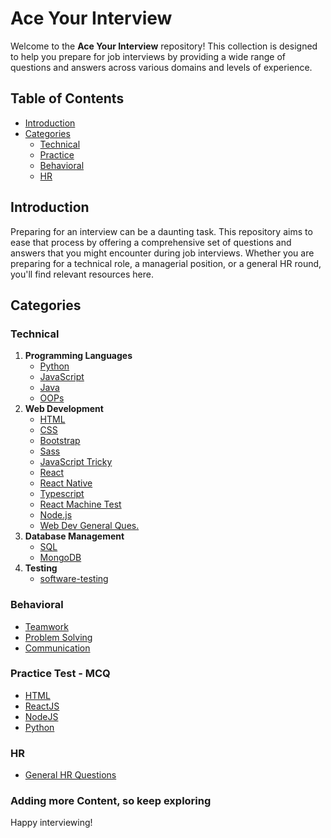 # Ace Your Interview

Welcome to the **Ace Your Interview** repository! This collection is designed to help you prepare for job interviews by providing a wide range of questions and answers across various domains and levels of experience.

## Table of Contents

- [Introduction](#introduction)
- [Categories](#categories)
  - [Technical](#technical)
  - [Practice](#practice-test---mcq)
  - [Behavioral](#behavioral)
  - [HR](#hr)
  <!-- - [Contributing](#contributing) -->

## Introduction

Preparing for an interview can be a daunting task. This repository aims to ease that process by offering a comprehensive set of questions and answers that you might encounter during job interviews. Whether you are preparing for a technical role, a managerial position, or a general HR round, you'll find relevant resources here.

## Categories

### Technical

1. **Programming Languages**
   - [Python](questions/technical/programming_languages/python/python.md)
   - [JavaScript](questions/technical/programming_languages/javascript)
   - [Java](questions/technical/programming_languages/java/java.md)
   - [OOPs](questions/technical/programming_languages/python/opps.md)
2. **Web Development**
   - [HTML](questions/technical/web_development/html.md)
   - [CSS](questions/technical/web_development/css.md)
   - [Bootstrap](questions/technical/web_development/bootstrap_interview.md)
   - [Sass](questions/technical/web_development/sass_interview_question.md)
   - [JavaScript Tricky](questions/technical/web_development/javascript_tricky_questions.md)
   - [React](questions/technical/web_development/react.md)
   - [React Native](questions/technical/web_development/react_native_question.md)
   - [Typescript](questions/technical/web_development/typescript_interview_question.md)
   - [React Machine Test](questions/technical/web_development/react_machine_test.md)
   - [Node.js](questions/technical/web_development/nodejs.md)
   - [Web Dev General Ques.](questions/technical/web_development/web_dev_general_interview_question.md)
3. **Database Management**
   - [SQL](questions/technical/databases/sql.md)
   - [MongoDB](questions/technical/databases/mongodb.md)
4. **Testing**
   - [software-testing](questions/technical/Testing/software_testing.md)

### Behavioral

- [Teamwork](questions/behavioral/teamwork.md)
- [Problem Solving](questions/behavioral/problem_solving.md)
- [Communication](questions/behavioral/communication.md)

### Practice Test - MCQ

- [HTML](questions/practice-set/html-MCQ-test.md)
- [ReactJS](questions/practice-set/reactjs-MCQ-test.md)
- [NodeJS](questions/practice-set/nodejs-MCQ-test.md)
- [Python](questions/practice-set/python-MCQ-test.md)

### HR

- [General HR Questions](questions/hr/general.md)

<!-- I'll open it when all questions list -->
<!-- ## Contributing

We welcome contributions from the community to make this repository more comprehensive and up-to-date. If you have any interview questions and answers that you think would be helpful, please follow these steps to contribute:

1. Fork the repository.
2. Create a new branch (`git checkout -b feature-branch`).
3. Add your question and answer to the appropriate category.
4. Commit your changes (`git commit -m 'Add new interview question and answer'`).
5. Push to the branch (`git push origin feature-branch`).
6. Create a pull request.

Please ensure that your contributions are well-organized and follow the existing format. -->

### Adding more Content, so keep exploring

Happy interviewing!
